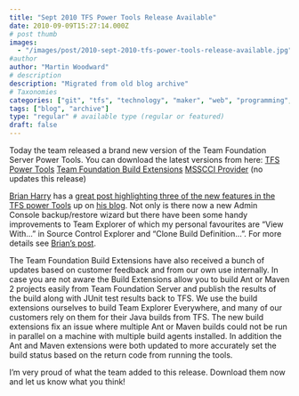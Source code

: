 ```yaml
---
title: "Sept 2010 TFS Power Tools Release Available"
date: 2010-09-09T15:27:14.000Z
# post thumb
images:
  - "/images/post/2010-sept-2010-tfs-power-tools-release-available.jpg"
#author
author: "Martin Woodward"
# description
description: "Migrated from old blog archive"
# Taxonomies
categories: ["git", "tfs", "technology", "maker", "web", "programming", "personal"]
tags: ["blog", "archive"]
type: "regular" # available type (regular or featured)
draft: false
---
```

Today the team released a brand new version of the Team Foundation Server Power Tools.  You can download the latest versions from here:     [TFS Power Tools](http://visualstudiogallery.msdn.microsoft.com/en-us/c255a1e4-04ba-4f68-8f4e-cd473d6b971f)    [Team Foundation Build Extensions](http://visualstudiogallery.msdn.microsoft.com/en-us/2d7c8577-54b8-47ce-82a5-8649f579dcb6)    [MSSCCI Provider](http://visualstudiogallery.msdn.microsoft.com/en-us/bce06506-be38-47a1-9f29-d3937d3d88d6) (no updates this release)   

[Brian Harry](http://blogs.msdn.com/b/bharry/) has a [great post highlighting three of the new features in the TFS power Tools](http://blogs.msdn.com/b/bharry/archive/2010/09/09/sept-2010-tfs-power-tools-release-available.aspx) up on [his blog](http://blogs.msdn.com/b/bharry/).  Not only is there now a new Admin Console backup/restore wizard but there have been some handy improvements to Team Explorer of which my personal favourites are “View With…” in Source Control Explorer and “Clone Build Definition…”.  For more details see [Brian’s post](http://blogs.msdn.com/b/bharry/archive/2010/09/09/sept-2010-tfs-power-tools-release-available.aspx).  

The Team Foundation Build Extensions have also received a bunch of updates based on customer feedback and from our own use internally.  In case you are not aware the Build Extensions allow you to build Ant or Maven 2 projects easily from Team Foundation Server and publish the results of the build along with JUnit test results back to TFS.  We use the build extensions ourselves to build Team Explorer Everywhere, and many of our customers rely on them for their Java builds from TFS.  The new build extensions fix an issue where multiple Ant or Maven builds could not be run in parallel on a machine with multiple build agents installed.  In addition the Ant and Maven extensions were both updated to more accurately set the build status based on the return code from running the tools.  

I’m very proud of what the team added to this release.  Download them now and let us know what you think!